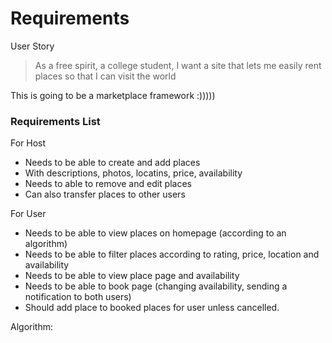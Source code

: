 # Requirements

User Story
> As a free spirit, a college student, I want a site that lets me easily rent places so that I can visit the world 

This is going to be a marketplace framework :)))))


### Requirements List

For Host

* Needs to be able to create and add places
* With descriptions, photos, locatins, price, availability
* Needs to able to remove and edit places
* Can also transfer places to other users

For User

* Needs to be able to view places on homepage (according to an algorithm)
* Needs to be able to filter places according to rating, price, location and availability
* Needs to be able to view place page and availability
* Needs to be able to book page (changing availability, sending a notification to both users)
* Should add place to booked places for user unless cancelled.

Algorithm:
